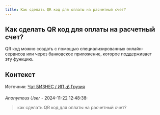 ```yaml
---
title: Как сделать QR код для оплаты на расчетный счет?
---
```


## Как сделать QR код для оплаты на расчетный счет?

QR код можно создать с помощью специализированных онлайн-сервисов или через банковское приложение, которое поддерживает эту функцию.

## Контекст

Источник: [Чат БИЗНЕС / ИП 💰 Грузия](https://t.me/ip_ge)

_Anonymous User_ - 2024-11-22 12:48:38:

> как сделать QR код для оплаты на расчетный счет?
